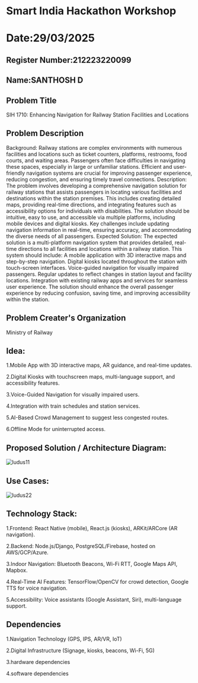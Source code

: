 # Smart India Hackathon Workshop
# Date:29/03/2025
## Register Number:212223220099
## Name:SANTHOSH D
## Problem Title
SIH 1710: Enhancing Navigation for Railway Station Facilities and Locations
## Problem Description
Background: Railway stations are complex environments with numerous facilities and locations such as ticket counters, platforms, restrooms, food courts, and waiting areas. Passengers often face difficulties in navigating these spaces, especially in large or unfamiliar stations. Efficient and user-friendly navigation systems are crucial for improving passenger experience, reducing congestion, and ensuring timely travel connections. Description: The problem involves developing a comprehensive navigation solution for railway stations that assists passengers in locating various facilities and destinations within the station premises. This includes creating detailed maps, providing real-time directions, and integrating features such as accessibility options for individuals with disabilities. The solution should be intuitive, easy to use, and accessible via multiple platforms, including mobile devices and digital kiosks. Key challenges include updating navigation information in real-time, ensuring accuracy, and accommodating the diverse needs of all passengers. Expected Solution: The expected solution is a multi-platform navigation system that provides detailed, real-time directions to all facilities and locations within a railway station. This system should include: A mobile application with 3D interactive maps and step-by-step navigation. Digital kiosks located throughout the station with touch-screen interfaces. Voice-guided navigation for visually impaired passengers. Regular updates to reflect changes in station layout and facility locations. Integration with existing railway apps and services for seamless user experience. The solution should enhance the overall passenger experience by reducing confusion, saving time, and improving accessibility within the station.

## Problem Creater's Organization
Ministry of Railway

## Idea:

1.Mobile App with 3D interactive maps, AR guidance, and real-time updates.

2.Digital Kiosks with touchscreen maps, multi-language support, and accessibility features.

3.Voice-Guided Navigation for visually impaired users.

4.Integration with train schedules and station services.


5.AI-Based Crowd Management to suggest less congested routes.

6.Offline Mode for uninterrupted access.


## Proposed Solution / Architecture Diagram:


![ludus11](https://github.com/user-attachments/assets/7fb41720-0307-48b7-b985-65b7b1fc1a84)




## Use Cases:

![ludus22](https://github.com/user-attachments/assets/8320caf5-a51c-4cb0-93c7-5518b841e1b7)

## Technology Stack:

1.Frontend: 
          React Native (mobile), React.js (kiosks), ARKit/ARCore (AR navigation).

2.Backend:
          Node.js/Django, PostgreSQL/Firebase, hosted on AWS/GCP/Azure.

3.Indoor Navigation: 
                    Bluetooth Beacons, Wi-Fi RTT, Google Maps API, Mapbox.

4.Real-Time AI Features: 
                        TensorFlow/OpenCV for crowd detection, Google TTS for voice navigation.

5.Accessibility: 
                Voice assistants (Google Assistant, Siri), multi-language support.


## Dependencies

1.Navigation Technology (GPS, IPS, AR/VR, IoT)

2.Digital Infrastructure (Signage, kiosks, beacons, Wi-Fi, 5G)

3.hardware dependencies

4.software dependencies

